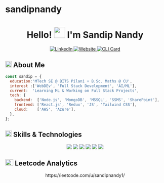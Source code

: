 # sandipnandy
<div align="center">

  <h1>Hello! <img src="https://media.giphy.com/media/hvRJCLFzcasrR4ia7z/giphy.gif" width="35px" height="35px"> I'm Sandip Nandy</h1>
  
  <a href="https://linkedin.com/in/sandipnandy" target="_blank">
    <img src="https://img.shields.io/badge/LinkedIn-%230A66C2.svg?style=for-the-badge&logo=linkedin&logoColor=white" alt="LinkedIn">
  </a>
  <a href="https://sandipnandy1.github.io/Portfolio/" target="_blank">
    <img src="https://img.shields.io/badge/Portfolio-Showcase-blue?style=for-the-badge&logo=portfolio&logoColor=white" alt="Website">
  </a>
  <a href="https://leetcode.com/sandipnandy1" target="_blank">
    <img src="https://img.shields.io/badge/LeetCode-Solved_Problems-orange?style=for-the-badge&logo=leetcode&logoColor=white" alt="CLI Card">
  </a>
  
</div>


<h2 align="left">
  <img src="https://media2.giphy.com/media/QssGEmpkyEOhBCb7e1/giphy.gif?cid=ecf05e47a0n3gi1bfqntqmob8g9aid1oyj2wr3ds3mg700bl&rid=giphy.gif" width="20px" height="20px"> 
  About Me 
</h2>

```js
const sandip = {
  education:'MTech SE @ BITS Pilani + B.Sc. Maths @ CU',
  interest :['WebDEv', 'Full Stack Development', 'AI/ML'],
  current:  'Learning ML & Working on Full Stack Projects',
  tech: {
    backend:  ['Node.js', 'MongoDB', 'MSSQL', 'SSMS', 'SharePoint'],
    frontend: ['React.js', 'Redux', 'JS', 'Tailwind CSS'],
    cloud:    ['AWS', 'Azure'],
  },
};
```

<h2 align="left">
  <img src="https://media2.giphy.com/media/QssGEmpkyEOhBCb7e1/giphy.gif?cid=ecf05e47a0n3gi1bfqntqmob8g9aid1oyj2wr3ds3mg700bl&rid=giphy.gif" width="20px" height="20px">
  Skills & Technologies
</h2>

<div align="center">
  <img src="https://skillicons.dev/icons?i=js,ts,java,html,css,htmx" />
  <img src="https://skillicons.dev/icons?i=react,redux,tailwind,nodejs,express,bootstrap" />
  <img src="https://skillicons.dev/icons?i=aws,azure,git,github" />
  <img src="https://skillicons.dev/icons?i=mysql,mongodb,npm,pnpm,postman" />
  <img src="https://skillicons.dev/icons?i=powershell,regex,stackoverflow,vite,vscode,webpack" />
  <img src="https://skillicons.dev/icons?i=arduino,bash,discordjs,githubactions" />
</div>

<h2 align="left">
  <img src="https://media.giphy.com/media/iY8CRBdQXODJSCERIr/giphy.gif" width="25px" height="20px">
  Leetcode Analytics
</h2>

<p align="center">
  https://leetcode.com/u/sandipnandy1/
</p>
